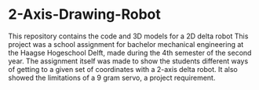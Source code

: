# 2-Axis-Drawing-Robot
This repository contains the code and 3D models for a 2D delta robot
This project was a school assignment for bachelor mechanical engineering at the Haagse Hogeschool Delft, made during the 4th semester of the second year.
The assignment itself was made to show the students different ways of getting to a given set of coordinates with a 2-axis delta robot. It also showed the limitations of a 9 gram servo, a project requirement.
